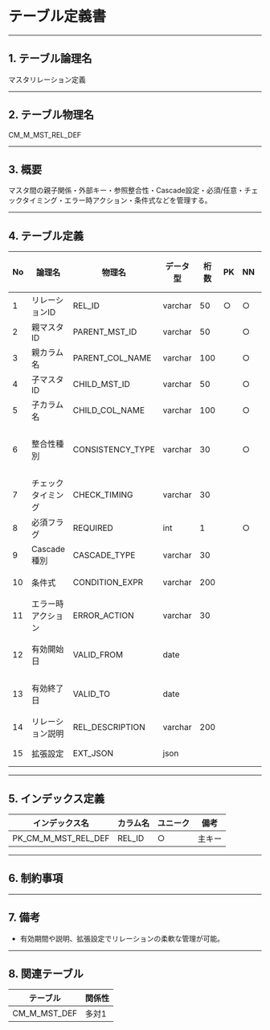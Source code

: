 # テーブル定義書

---

## 1. テーブル論理名

マスタリレーション定義

---

## 2. テーブル物理名

CM_M_MST_REL_DEF

---

## 3. 概要

マスタ間の親子関係・外部キー・参照整合性・Cascade設定・必須/任意・チェックタイミング・エラー時アクション・条件式などを管理する。

---

## 4. テーブル定義

| No | 論理名             | 物理名             | データ型 | 桁数 | PK | NN | 初期値 | 備考                         |
|----|--------------------|--------------------|----------|------|----|----|--------|------------------------------|
| 1  | リレーションID     | REL_ID             | varchar  | 50   | ○  | ○  |        |                              |
| 2  | 親マスタID         | PARENT_MST_ID      | varchar  | 50   |    | ○  |        |                              |
| 3  | 親カラム名         | PARENT_COL_NAME    | varchar  | 100  |    | ○  |        |                              |
| 4  | 子マスタID         | CHILD_MST_ID       | varchar  | 50   |    | ○  |        |                              |
| 5  | 子カラム名         | CHILD_COL_NAME     | varchar  | 100  |    | ○  |        |                              |
| 6  | 整合性種別         | CONSISTENCY_TYPE   | varchar  | 30   |    | ○  |        | 参照整合性/存在/一意/Cascade等|
| 7  | チェックタイミング | CHECK_TIMING       | varchar  | 30   |    |    |        | 登録/更新/削除/表示          |
| 8  | 必須フラグ         | REQUIRED           | int      | 1    |    | ○  | 1      | 1:必須 0:任意                |
| 9  | Cascade種別        | CASCADE_TYPE       | varchar  | 30   |    |    |        | 削除/更新/なし                |
| 10 | 条件式             | CONDITION_EXPR     | varchar  | 200  |    |    |        | SQL/式で柔軟指定              |
| 11 | エラー時アクション | ERROR_ACTION       | varchar  | 30   |    |    |        | エラー/警告/キャンセル        |
| 12 | 有効開始日         | VALID_FROM         | date     |      |    |    |        | リレーション有効期間(開始)    |
| 13 | 有効終了日         | VALID_TO           | date     |      |    |    |        | リレーション有効期間(終了)    |
| 14 | リレーション説明   | REL_DESCRIPTION    | varchar  | 200  |    |    |        |                              |
| 15 | 拡張設定           | EXT_JSON           | json     |      |    |    |        | 拡張用設定(JSON)             |

---

## 5. インデックス定義

| インデックス名 | カラム名     | ユニーク | 備考 |
|----------------|--------------|----------|------|
| PK_CM_M_MST_REL_DEF| REL_ID     | ○        | 主キー|

---

## 6. 制約事項

---

## 7. 備考

- 有効期間や説明、拡張設定でリレーションの柔軟な管理が可能。

---

## 8. 関連テーブル

| テーブル | 関係性 |
|----------|--------|
| CM_M_MST_DEF | 多対1 |